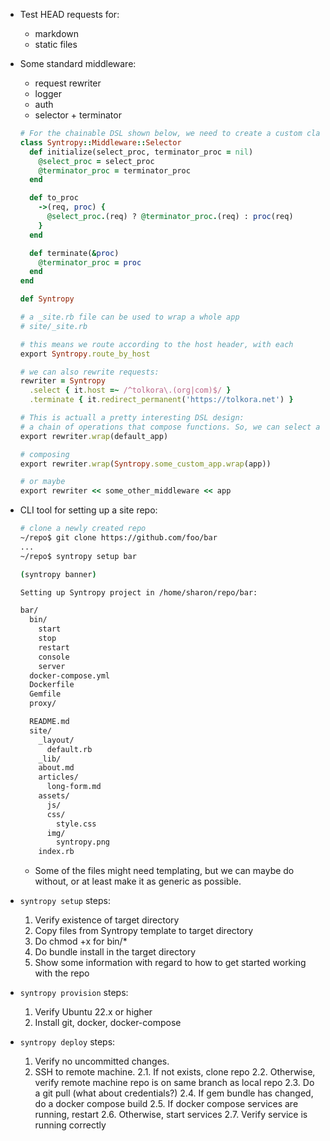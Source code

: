 - Test HEAD requests for:
  - markdown
  - static files

- Some standard middleware:

  - request rewriter
  - logger
  - auth
  - selector + terminator

  ```Ruby
  # For the chainable DSL shown below, we need to create a custom class:
  class Syntropy::Middleware::Selector
    def initialize(select_proc, terminator_proc = nil)
      @select_proc = select_proc
      @terminator_proc = terminator_proc
    end

    def to_proc
      ->(req, proc) {
        @select_proc.(req) ? @terminator_proc.(req) : proc(req)
      }
    end

    def terminate(&proc)
      @terminator_proc = proc
    end
  end

  def Syntropy
  ```

  ```Ruby
  # a _site.rb file can be used to wrap a whole app
  # site/_site.rb

  # this means we route according to the host header, with each
  export Syntropy.route_by_host

  # we can also rewrite requests:
  rewriter = Syntropy
    .select { it.host =~ /^tolkora\.(org|com)$/ }
    .terminate { it.redirect_permanent('https://tolkora.net') }

  # This is actuall a pretty interesting DSL design:
  # a chain of operations that compose functions. So, we can select a
  export rewriter.wrap(default_app)

  # composing
  export rewriter.wrap(Syntropy.some_custom_app.wrap(app))

  # or maybe
  export rewriter << some_other_middleware << app
  ```




- CLI tool for setting up a site repo:

  ```bash
  # clone a newly created repo
  ~/repo$ git clone https://github.com/foo/bar
  ...
  ~/repo$ syntropy setup bar

  (syntropy banner)

  Setting up Syntropy project in /home/sharon/repo/bar:

  bar/
    bin/
      start
      stop
      restart
      console
      server
    docker-compose.yml
    Dockerfile
    Gemfile
    proxy/

    README.md
    site/
      _layout/
        default.rb
      _lib/
      about.md
      articles/
        long-form.md
      assets/
        js/
        css/
          style.css
        img/
          syntropy.png
      index.rb
  ```

  - Some of the files might need templating, but we can maybe do without, or at
  least make it as generic as possible.

- `syntropy setup` steps:

  1. Verify existence of target directory
  2. Copy files from Syntropy template to target directory
  3. Do chmod +x for bin/*
  4. Do bundle install in the target directory
  5. Show some information with regard to how to get started working with the
     repo

- `syntropy provision` steps:

  1. Verify Ubuntu 22.x or higher
  2. Install git, docker, docker-compose

- `syntropy deploy` steps:

  1. Verify no uncommitted changes.
  2. SSH to remote machine.
    2.1. If not exists, clone repo
    2.2. Otherwise, verify remote machine repo is on same branch as local repo
    2.3. Do a git pull (what about credentials?)
    2.4. If gem bundle has changed, do a docker compose build
    2.5. If docker compose services are running, restart
    2.6. Otherwise, start services
    2.7. Verify service is running correctly
